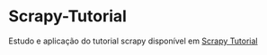 # Scrapy-Tutorial
Estudo e aplicação do tutorial scrapy disponível em [Scrapy Tutorial](https://doc.scrapy.org/en/1.1/intro/tutorial.html#scrapy-tutorial)
